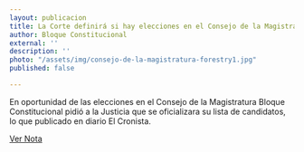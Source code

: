 ```yaml
---
layout: publicacion
title: La Corte definirá si hay elecciones en el Consejo de la Magistratura
author: Bloque Constitucional
external: ''
description: ''
photo: "/assets/img/consejo-de-la-magistratura-forestry1.jpg"
published: false

---
```

En oportunidad de las elecciones en el Consejo de la Magistratura Bloque Constitucional pidió a la Justicia que se oficializara su lista de candidatos, lo que publicado en diario El Cronista.

[Ver Nota](https://www.cronista.com/economiapolitica/La-Corte-anticipo-que-definira-rapido-si-habra-eleccion-en-la-Magistratura-20130529-0077.html "El Cronista")